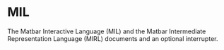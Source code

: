# MIL
The Matbar Interactive Language (MIL) and the Matbar Intermediate Representation Language (MIRL) documents and an optional interrupter.
